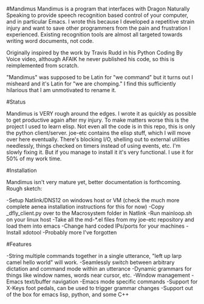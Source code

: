 #Mandimus
Mandimus is a program that interfaces with Dragon Naturally Speaking to provide speech recognition based control of your computer, and in particular Emacs. I wrote this because I developed a repetitive strain injury and want to save other programmers from the pain and frustration I experienced. Existing recognition tools are almost all targeted towards writing word documents, not code.

Originally inspired by the work by Travis Rudd in his Python Coding By Voice video, although AFAIK he never published his code, so this is reimplemented from scratch.

"Mandimus" was supposed to be Latin for "we command" but it turns out I misheard and it's Latin for "we are chomping." I find this sufficiently hilarious that I am unmotivated to rename it. 

#Status

Mandimus is VERY rough around the edges. I wrote it as quickly as possible to get productive again after my injury. To make matters worse this is the project I used to learn elisp. Not even all the code is in this repo, this is only the python client/server. joe-etc contains the elisp stuff, which I will move over here eventually. There's blocking I/O, shelling out to external utilities needlessly, things checked on timers instead of using events, etc. I'm slowly fixing it. But if you manage to install it it's very functional. I use it for 50% of my work time.

#Installation

Mandimus isn't very mature yet, better documentation is forthcoming. Rough sketch:

-Setup Natlink/DNS12 on windows host or VM (check the much more complete aenea installation instructions for this for now)
-Copy _dfly_client.py over to the Macrosystem folder in Natlink
-Run mainloop.sh on your linux host
-Take all the md-*.el files from my joe-etc repository and load them into emacs
-Change hard coded IPs/ports for your machines
-Install xdotool
-Probably more I've forgotten

#Features

-String multiple commands together in a single utterance, "left up larp camel hello world" will work.
-Seamlessly switch between arbitrary dictation and command mode within an utterance
-Dynamic grammars for things like window names, words near cursor, etc.
-Window management
-Emacs text/buffer navigation
-Emacs mode specific commands
-Support for X-Keys foot pedals, can be used to trigger grammar changes
-Support out of the box for emacs lisp, python, and some C++
